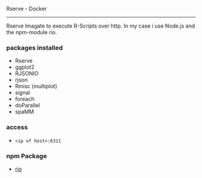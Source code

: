 Rserve - Docker

---

Rserve Imagate to execute R-Scripts over http. In my case i use Node.js and the npm-module rio.

### packages installed

- Rserve
- ggplot2
- RJSONIO
- rjson
- Rmisc (multiplot)
- signal
- foreach
- doParallel
- spaMM

### access

- ```<ip of host>:6311```


### npm Package
- [rio](https://www.npmjs.com/package/rio)

